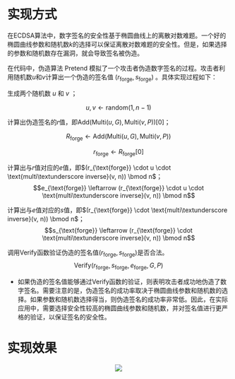 # 实现方式

在ECDSA算法中，数字签名的安全性基于椭圆曲线上的离散对数难题。一个好的椭圆曲线参数和随机数$k$的选择可以保证离散对数难题的安全性。但是，如果选择的参数和随机数存在漏洞，就会导致签名被伪造。

在代码中，伪造算法 $\text{Pretend}$ 模拟了一个攻击者伪造数字签名的过程。攻击者利用随机数$u$和$v$计算出一个伪造的签名值 $(r_{\text{forge}} , s_{\text{forge}})$ 。具体实现过程如下：

生成两个随机数 $u$ 和 $v$ ；

$$u, v \leftarrow \text{random}(1, n-1)$$

计算出伪造签名的$r$值，即$\text{Add}(\text{Multi}(u, G), \text{Multi}(v, P))[0]$；

$$R_{\text{forge}} \leftarrow \text{Add}(\text{Multi}(u, G), \text{Multi}(v, P))$$

$$r_{\text{forge}} \leftarrow R_{\text{forge}}[0]$$

计算出与$r$值对应的$e$值，即$(r_{\text{forge}} \cdot u \cdot \text{multi\textunderscore inverse}(v, n)) \bmod n$；
$$e_{\text{forge}} \leftarrow (r_{\text{forge}} \cdot u \cdot \text{multi\textunderscore inverse}(v, n)) \bmod n$$

计算出与$e$值对应的$s$值，即$(r_{\text{forge}} \cdot \text{multi\textunderscore inverse}(v, n)) \bmod n$；
$$s_{\text{forge}} \leftarrow (r_{\text{forge}} \cdot \text{multi\textunderscore inverse}(v, n)) \bmod n$$

调用$\text{Verify}$函数验证伪造的签名值$(r_{\text{forge}}, s_{\text{forge}})$是否合法。
$$\text{Verify}(r_{\text{forge}}, s_{\text{forge}}, e_{\text{forge}}, G, P)$$


- 如果伪造的签名值能够通过$\text{Verify}$函数的验证，则表明攻击者成功地伪造了数字签名。需要注意的是，伪造签名的成功率取决于椭圆曲线参数和随机数的选择。如果参数和随机数选择得当，则伪造签名的成功率非常低。因此，在实际应用中，需要选择安全性较高的椭圆曲线参数和随机数，并对签名值进行更严格的验证，以保证签名的安全性。
  
# 实现效果
<div align="center">
  <img src="https://github.com/Ljm200301/ljm/blob/main/pictures/Forge_Satoshi .png">
</div>
